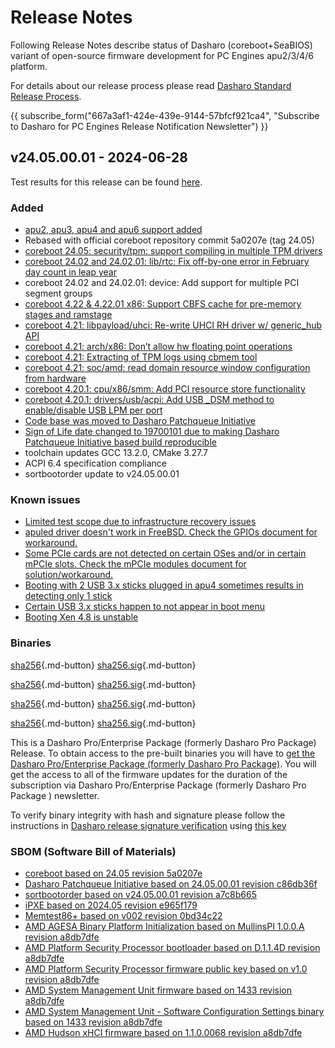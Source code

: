 # Release Notes

Following Release Notes describe status of Dasharo (coreboot+SeaBIOS) variant
of open-source firmware development for PC Engines apu2/3/4/6 platform.

For details about our release process please read
[Dasharo Standard Release Process](../../dev-proc/standard-release-process.md).

{{ subscribe_form("667a3af1-424e-439e-9144-57bfcf921ca4",
"Subscribe to Dasharo for PC Engines Release Notification Newsletter") }}

## v24.05.00.01 - 2024-06-28

Test results for this release can be found
[here](https://docs.google.com/spreadsheets/d/1_uRhVo9eYeZONnelymonYp444zYHT_Q_qmJEJ8_XqJc/edit?usp=sharing).

### Added

- [apu2, apu3, apu4 and apu6 support added](https://github.com/Dasharo/dasharo-issues/issues/909)
- Rebased with official coreboot repository commit 5a0207e (tag 24.05)
- [coreboot 24.05: security/tpm: support compiling in multiple TPM drivers](https://doc.coreboot.org/releases/coreboot-24.05-relnotes.html#security-tpm-support-compiling-in-multiple-tpm-drivers)
- [coreboot 24.02 and 24.02.01: lib/rtc: Fix off-by-one error in February day count in leap year](https://doc.coreboot.org/releases/coreboot-24.02-relnotes.html#lib-rtc-fix-off-by-one-error-in-february-day-count-in-leap-year)
- coreboot 24.02 and 24.02.01: device: Add support for multiple PCI segment groups
- [coreboot 4.22 & 4.22.01 x86: Support CBFS cache for pre-memory stages and ramstage](https://doc.coreboot.org/releases/coreboot-4.22-relnotes.html#x86-support-cbfs-cache-for-pre-memory-stages-and-ramstage)
- [coreboot 4.21: libpayload/uhci: Re-write UHCI RH driver w/ generic_hub API](https://doc.coreboot.org/releases/coreboot-4.21-relnotes.html#libpayload-uhci-re-write-uhci-rh-driver-w-generic-hub-api)
- [coreboot 4.21: arch/x86: Don’t allow hw floating point operations](https://doc.coreboot.org/releases/coreboot-4.21-relnotes.html#arch-x86-don-t-allow-hw-floating-point-operations)
- [coreboot 4.21: Extracting of TPM logs using cbmem tool](https://doc.coreboot.org/releases/coreboot-4.21-relnotes.html#extracting-of-tpm-logs-using-cbmem-tool)
- [coreboot 4.21: soc/amd: read domain resource window configuration from hardware](https://doc.coreboot.org/releases/coreboot-4.21-relnotes.html#soc-amd-read-domain-resource-window-configuration-from-hardware)
- [coreboot 4.20.1: cpu/x86/smm: Add PCI resource store functionality](https://doc.coreboot.org/releases/coreboot-4.20.1-relnotes.html#cpu-x86-smm-add-pci-resource-store-functionality)
- [coreboot 4.20.1: drivers/usb/acpi: Add USB _DSM method to enable/disable USB LPM per port](https://doc.coreboot.org/releases/coreboot-4.20.1-relnotes.html#drivers-usb-acpi-add-usb-dsm-method-to-enable-disable-usb-lpm-per-port)
- [Code base was moved to Dasharo Patchqueue Initiative](https://github.com/Dasharo/dasharo-pq?tab=readme-ov-file#background)
- [Sign of Life date changed to 19700101 due to making Dasharo Patchqueue Initiative based build reproducible](https://github.com/Dasharo/dasharo-issues/issues/889)
- toolchain updates GCC 13.2.0, CMake 3.27.7
- ACPI 6.4 specification compliance
- sortbootorder update to v24.05.00.01

### Known issues

- [Limited test scope due to infrastructure recovery issues](https://github.com/Dasharo/dasharo-issues/issues/914)
- [apuled driver doesn't work in FreeBSD. Check the  GPIOs document for workaround.](https://github.com/pcengines/coreboot/issues/329)
- [Some PCIe cards are not detected on certain OSes and/or in certain mPCIe slots. Check the  mPCIe modules document for solution/workaround.](https://github.com/pcengines/apu2-documentation/issues/115)
- [Booting with 2 USB 3.x sticks plugged in apu4 sometimes results in detecting only 1 stick](https://github.com/pcengines/seabios/issues/30)
- [Certain USB 3.x sticks happen to not appear in boot menu](https://github.com/pcengines/seabios/issues/29)
- [Booting Xen 4.8 is unstable](https://github.com/pcengines/apu2-documentation/issues/109)

### Binaries

[sha256][pcengines_apu2_seabios_v24.05.00.01.rom_hash]{.md-button}
[sha256.sig][pcengines_apu2_seabios_v24.05.00.01.rom_sig]{.md-button}

[sha256][pcengines_apu3_seabios_v24.05.00.01.rom_hash]{.md-button}
[sha256.sig][pcengines_apu3_seabios_v24.05.00.01.rom_sig]{.md-button}

[sha256][pcengines_apu4_seabios_v24.05.00.01.rom_hash]{.md-button}
[sha256.sig][pcengines_apu4_seabios_v24.05.00.01.rom_sig]{.md-button}

[sha256][pcengines_apu6_seabios_v24.05.00.01.rom_hash]{.md-button}
[sha256.sig][pcengines_apu6_seabios_v24.05.00.01.rom_sig]{.md-button}

This is a Dasharo Pro/Enterprise Package (formerly Dasharo Pro Package)
Release. To obtain access to the pre-built binaries you will have to [get the
Dasharo Pro/Enterprise Package (formerly Dasharo Pro Package)](../../ways-you-can-help-us.md#become-a-dasharo-pro-package-subscriber).
You will get the access to all of the firmware updates for the duration of the
subscription via Dasharo Pro/Enterprise Package (formerly Dasharo Pro Package
) newsletter.

To verify binary integrity with hash and signature please follow the
instructions in [Dasharo release signature verification](../../guides/signature-verification.md)
using [this key](https://raw.githubusercontent.com/3mdeb/3mdeb-secpack/master/dasharo/pcengines_apu2/dasharo-release-24.05.00.x-for-pc-engines-signing-key.asc)

### SBOM (Software Bill of Materials)

- [coreboot based on 24.05 revision 5a0207e](https://github.com/coreboot/coreboot/tree/5a0207e)
- [Dasharo Patchqueue Initiative based on 24.05.00.01 revision c86db36f](https://github.com/Dasharo/dasharo-pq/tree/c86db36f)
- [sortbootorder based on v24.05.00.01 revision a7c8b665](https://github.com/pcengines/sortbootorder/tree/a7c8b665)
- [iPXE based on 2024.05 revision e965f179](https://github.com/ipxe/ipxe/tree/e965f179)
- [Memtest86+ based on v002 revision 0bd34c22](https://review.coreboot.org/c/memtest86plus/+/29185)
- [AMD AGESA Binary Platform Initialization based on MullinsPI 1.0.0.A revision a8db7dfe](https://github.com/coreboot/blobs/tree/a8db7dfe/pi/amd/00730F01/FT3b)
- [AMD Platform Security Processor bootloader based on D.1.1.4D revision a8db7dfe](https://github.com/coreboot/blobs/tree/a8db7dfe/southbridge/amd/avalon/PSP/PspBootLoader.Bypass.sbin)
- [AMD Platform Security Processor firmware public key based on v1.0 revision a8db7dfe](https://github.com/coreboot/blobs/tree/a8db7dfe/southbridge/amd/avalon/PSP/AmdPubKey.bin)
- [AMD System Management Unit firmware based on 1433 revision a8db7dfe](https://github.com/coreboot/blobs/tree/a8db7dfe/southbridge/amd/avalon/PSP/SmuFirmware.sbin)
- [AMD System Management Unit - Software Configuration Settings binary based on 1433 revision a8db7dfe](https://github.com/coreboot/blobs/tree/a8db7dfe/southbridge/amd/avalon/PSP/SmuScs.bin)
- [AMD Hudson xHCI firmware based on 1.1.0.0068 revision a8db7dfe](https://github.com/coreboot/blobs/tree/a8db7dfe/southbridge/amd/avalon/xhci.bin)

[pcengines_apu2_seabios_v24.05.00.01.rom_hash]: https://dl.3mdeb.com/open-source-firmware/Dasharo/pcengines_apu2/v24.05.00.01/pcengines_apu2_seabios_v24.05.00.01.rom.sha256
[pcengines_apu2_seabios_v24.05.00.01.rom_sig]: https://dl.3mdeb.com/open-source-firmware/Dasharo/pcengines_apu2/v24.05.00.01/pcengines_apu2_seabios_v24.05.00.01.rom.sha256.sig
[pcengines_apu3_seabios_v24.05.00.01.rom_hash]: https://dl.3mdeb.com/open-source-firmware/Dasharo/pcengines_apu2/v24.05.00.01/pcengines_apu3_seabios_v24.05.00.01.rom.sha256
[pcengines_apu3_seabios_v24.05.00.01.rom_sig]: https://dl.3mdeb.com/open-source-firmware/Dasharo/pcengines_apu2/v24.05.00.01/pcengines_apu3_seabios_v24.05.00.01.rom.sha256.sig
[pcengines_apu4_seabios_v24.05.00.01.rom_hash]: https://dl.3mdeb.com/open-source-firmware/Dasharo/pcengines_apu2/v24.05.00.01/pcengines_apu4_seabios_v24.05.00.01.rom.sha256
[pcengines_apu4_seabios_v24.05.00.01.rom_sig]: https://dl.3mdeb.com/open-source-firmware/Dasharo/pcengines_apu2/v24.05.00.01/pcengines_apu4_seabios_v24.05.00.01.rom.sha256.sig
[pcengines_apu6_seabios_v24.05.00.01.rom_hash]: https://dl.3mdeb.com/open-source-firmware/Dasharo/pcengines_apu2/v24.05.00.01/pcengines_apu6_seabios_v24.05.00.01.rom.sha256
[pcengines_apu6_seabios_v24.05.00.01.rom_sig]: https://dl.3mdeb.com/open-source-firmware/Dasharo/pcengines_apu2/v24.05.00.01/pcengines_apu6_seabios_v24.05.00.01.rom.sha256.sig
